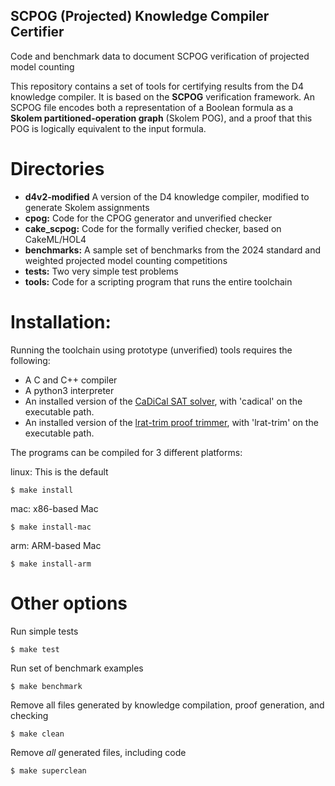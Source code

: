 ## SCPOG (Projected) Knowledge Compiler Certifier

Code and benchmark data to document SCPOG verification of projected model counting

This repository contains a set of tools for certifying results from
the D4 knowledge compiler.  It is based on the **SCPOG** verification
framework.  An SCPOG file encodes both a representation of a Boolean
formula as a **Skolem partitioned-operation graph** (Skolem POG), and a proof that
this POG is logically equivalent to the input formula.

# Directories

* **d4v2-modified**
    A version of the D4 knowledge compiler, modified to generate Skolem assignments
* **cpog:**
    Code for the CPOG generator and unverified checker
* **cake_scpog:**
    Code for the formally verified checker, based on CakeML/HOL4
* **benchmarks:**
    A sample set of benchmarks from the 2024 standard and weighted projected model counting competitions
* **tests:**
    Two very simple test problems
* **tools:**
    Code for a scripting program that runs the entire toolchain


# Installation:

Running the toolchain using prototype (unverified) tools requires the following:

* A C and C++ compiler
* A python3 interpreter
* An installed version of the [CaDiCal SAT solver](https://github.com/arminbiere/cadical), with 'cadical' on the executable path.
* An installed version of the [lrat-trim proof trimmer](https://github.com/arminbiere/lrat-trim), with 'lrat-trim' on the executable path.

The programs can be compiled for 3 different platforms:

linux:
	This is the default

```console
$ make install
```

mac:
	x86-based Mac

```console
$ make install-mac
```

arm:
	ARM-based Mac

```console
$ make install-arm
```

# Other options

Run simple tests

```console
$ make test
```

Run set of benchmark examples

```console
$ make benchmark
```

Remove all files generated by knowledge compilation, proof generation, and checking

```console
$ make clean
```


Remove *all* generated files, including code

```console
$ make superclean
```
